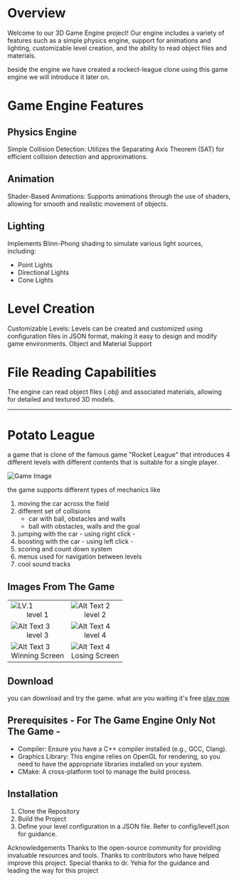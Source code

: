 # Overview
Welcome to our 3D Game Engine project! Our engine includes a variety of features such as a simple physics engine, support for animations and lighting, customizable level creation, and the ability to read object files and materials.

beside the engine we have created a rockect-league clone using this game engine we will introduce it later on.

# Game Engine Features
## Physics Engine
Simple Collision Detection: Utilizes the Separating Axis Theorem (SAT) for efficient collision detection and approximations.
## Animation
Shader-Based Animations: Supports animations through the use of shaders, allowing for smooth and realistic movement of objects.
## Lighting
Implements Blinn-Phong shading to simulate various light sources, including:
 - Point Lights
 - Directional Lights
 - Cone Lights
# Level Creation
Customizable Levels: Levels can be created and customized using configuration files in JSON format, making it easy to design and modify game environments.
Object and Material Support
# File Reading Capabilities
The engine can read object files (.obj) and associated materials, allowing for detailed and textured 3D models.

---

# Potato League 
a game that is clone of the famous game "Rocket League" that introduces 4 different levels with different contents that is suitable for a single player.

![Game Image](./assets/textures/mainScreen3.png)

the game supports different types of mechanics like 
1. moving the car across the field 
2. different set of collisions
    - car with ball, obstacles and walls
    - ball with obstacles, walls and the goal
3. jumping with the car - using right click - 
4. boosting with the car - using left click -
5. scoring and count down system
6. menus used for navigation between levels
7. cool sound tracks 

## Images From The Game
| | |
| --- | --- |
| ![LV.1](./readme_assets/level_1.png) <div style = "text-align:center">level 1</div>| ![Alt Text 2](./readme_assets/level_2.png) <div style = "text-align:center">level 2</div>|
| ![Alt Text 3](./readme_assets/level_3.png) <div style = "text-align:center">level 3</div>| ![Alt Text 4](./readme_assets/level_4.png) <div style = "text-align:center">level 4</div>|
| ![Alt Text 3](./readme_assets/winning_screen.png) <div style = "text-align:center">Winning Screen</div>| ![Alt Text 4](./readme_assets/losing_screen.png) <div style = "text-align:center">Losing Screen</div>|


## Download 
you can download and try the game. what are you waiting it's free 
[play now](https://drive.google.com/file/d/1evlm-RldDfix9a3eADACGUq1K2fUbfeW/view?usp=sharing)

## Prerequisites - For The Game Engine Only Not The Game -
- Compiler: Ensure you have a C++ compiler installed (e.g., GCC, Clang).
- Graphics Library: This engine relies on OpenGL for rendering, so you need to have the appropriate libraries installed on your system.
- CMake: A cross-platform tool to manage the build process.


## Installation
1. Clone the Repository
2. Build the Project
3. Define your level configuration in a JSON file. Refer to config/level1.json for guidance.

Acknowledgements
Thanks to the open-source community for providing invaluable resources and tools.
Thanks to contributors who have helped improve this project.
Special thanks to dr. Yehia for the guidance and leading the way for this project

